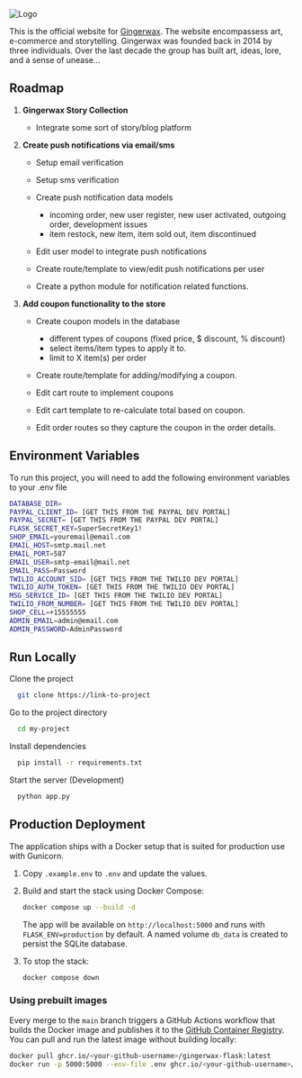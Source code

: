 
![Logo](https://gingerwax.ca/static/images/gingerwax_radio_min.png)


This is the official website for [Gingerwax](https://gingerwax.ca). The website encompassess art, e-commerce and storytelling. Gingerwax was founded back in 2014 by three individuals. Over the last decade the group has built art, ideas, lore, and a sense of unease...

## Roadmap

1. **Gingerwax Story Collection**

   - Integrate some sort of story/blog platform

2. **Create push notifications via email/sms**

   - Setup email verification
   - Setup sms verification
   - Create push notification data models

       - incoming order, new user register, new user activated, outgoing order, development issues
       - item restock, new item, item sold out, item discontinued
   - Edit user model to integrate push notifications
   - Create route/template to view/edit push notifications per user
   - Create a python module for notification related functions.

3. **Add coupon functionality to the store**

   - Create coupon models in the database

      - different types of coupons (fixed price, $ discount, % discount)
      - select items/item types to apply it to.
      - limit to X item(s) per order
   - Create route/template for adding/modifying a coupon.
   - Edit cart route to implement coupons
   - Edit cart template to re-calculate total based on coupon.
   - Edit order routes so they capture the coupon in the order details.


## Environment Variables

To run this project, you will need to add the following environment variables to your .env file

```bash
DATABASE_DIR=
PAYPAL_CLIENT_ID= [GET THIS FROM THE PAYPAL DEV PORTAL]
PAYPAL_SECRET= [GET THIS FROM THE PAYPAL DEV PORTAL]
FLASK_SECRET_KEY=SuperSecretKey1!
SHOP_EMAIL=youremail@email.com
EMAIL_HOST=smtp.mail.net
EMAIL_PORT=587
EMAIL_USER=smtp-email@mail.net
EMAIL_PASS=Password
TWILIO_ACCOUNT_SID= [GET THIS FROM THE TWILIO DEV PORTAL]
TWILIO_AUTH_TOKEN= [GET THIS FROM THE TWILIO DEV PORTAL]
MSG_SERVICE_ID= [GET THIS FROM THE TWILIO DEV PORTAL]
TWILIO_FROM_NUMBER= [GET THIS FROM THE TWILIO DEV PORTAL]
SHOP_CELL=+15555555
ADMIN_EMAIL=admin@email.com
ADMIN_PASSWORD=AdminPassword
```

## Run Locally

Clone the project

```bash
  git clone https://link-to-project
```

Go to the project directory

```bash
  cd my-project
```

Install dependencies

```bash
  pip install -r requirements.txt
```

Start the server (Development)

```bash
  python app.py
```

## Production Deployment

The application ships with a Docker setup that is suited for production use with Gunicorn.

1. Copy `.example.env` to `.env` and update the values.
2. Build and start the stack using Docker Compose:

   ```bash
   docker compose up --build -d
   ```

   The app will be available on `http://localhost:5000` and runs with `FLASK_ENV=production` by default. A named volume `db_data` is created to persist the SQLite database.

3. To stop the stack:

   ```bash
   docker compose down
   ```

### Using prebuilt images

Every merge to the `main` branch triggers a GitHub Actions workflow that builds the Docker image and publishes it to the [GitHub Container Registry](https://ghcr.io/). You can pull and run the latest image without building locally:

```bash
docker pull ghcr.io/<your-github-username>/gingerwax-flask:latest
docker run -p 5000:5000 --env-file .env ghcr.io/<your-github-username>/gingerwax-flask:latest
```

